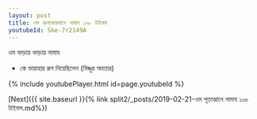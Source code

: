 ```yaml
---
layout: post
title: ওম ভ্রুশাকারমানে নামায ১০৮ টাইমস
youtubeId: Ske-7r2149A
---
```

 
 
 ওম ভাড়ায় ভাড়ায় নামায  
 
 -  কে ভারাহার রূপ নিয়েছিলেন (বিষ্ণুর অবতার) 
 
  
 
  
 
 
 
 
 
 


{% include youtubePlayer.html id=page.youtubeId %}
 
[Next]({{ site.baseurl }}{% link  split2/_posts/2019-02-21-ওম পূতাত্মানে নামায ১০৮ টাইমস.md%})
 

